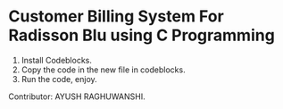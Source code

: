 # Customer Billing System For Radisson Blu using C Programming

1. Install Codeblocks.
2. Copy the code in the new file in codeblocks.
3. Run the code, enjoy.

Contributor: AYUSH RAGHUWANSHI.
